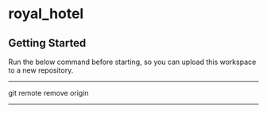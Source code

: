 # royal_hotel

## Getting Started

Run the below command before starting, so you can upload this workspace to a new repository.

---

git remote remove origin

---